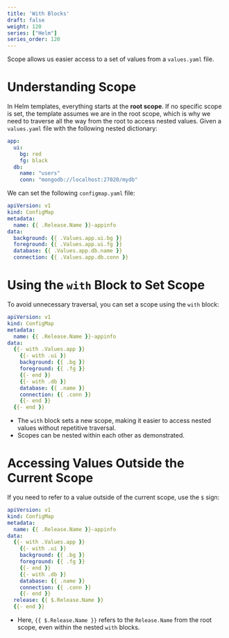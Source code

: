 ```yaml
---
title: 'With Blocks'
draft: false
weight: 120
series: ["Helm"]
series_order: 120
---
```

Scope allows us easier access to a set of values from a `values.yaml` file.
# Understanding Scope
In Helm templates, everything starts at the **root scope**. If no specific scope is set, the template assumes we are in the root scope, which is why we need to traverse all the way from the root to access nested values.
Given a `values.yaml` file with the following nested dictionary:
```yaml
app:
  ui:
    bg: red
    fg: black
  db:
    name: "users"
    conn: "mongodb://localhost:27020/mydb"
```
We can set the following `configmap.yaml` file:
```yaml
apiVersion: v1
kind: ConfigMap
metadata:
  name: {{ .Release.Name }}-appinfo
data:
  background: {{ .Values.app.ui.bg }}
  foreground: {{ .Values.app.ui.fg }}
  database: {{ .Values.app.db.name }}
  connection: {{ .Values.app.db.conn }}
```
# Using the `with` Block to Set Scope
To avoid unnecessary traversal, you can set a scope using the `with` block:
```yaml
apiVersion: v1
kind: ConfigMap
metadata:
  name: {{ .Release.Name }}-appinfo
data:
  {{- with .Values.app }}
    {{- with .ui }}
    background: {{ .bg }}
    foreground: {{ .fg }}
    {{- end }}
    {{- with .db }}
    database: {{ .name }}
    connection: {{ .conn }}
    {{- end }}
  {{- end }}
```
- The `with` block sets a new scope, making it easier to access nested values without repetitive traversal.
- Scopes can be nested within each other as demonstrated.
# Accessing Values Outside the Current Scope
If you need to refer to a value outside of the current scope, use the `$` sign:
```yaml
apiVersion: v1
kind: ConfigMap
metadata:
  name: {{ .Release.Name }}-appinfo
data:
  {{- with .Values.app }}
    {{- with .ui }}
    background: {{ .bg }}
    foreground: {{ .fg }}
    {{- end }}
    {{- with .db }}
    database: {{ .name }}
    connection: {{ .conn }}
    {{- end }}
  release: {{ $.Release.Name }}
  {{- end }}
```
- Here, `{{ $.Release.Name }}` refers to the `Release.Name` from the root scope, even within the nested `with` blocks.